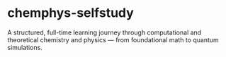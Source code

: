 # chemphys-selfstudy
A structured, full-time learning journey through computational and theoretical chemistry and physics — from foundational math to quantum simulations.
